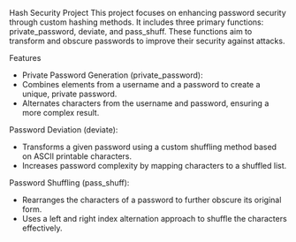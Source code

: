 Hash Security Project
This project focuses on enhancing password security through custom hashing methods. It includes three primary functions: private_password, deviate, and pass_shuff. These functions aim to transform and obscure passwords to improve their security against attacks.

Features
  * Private Password Generation (private_password):
  * Combines elements from a username and a password to create a unique, private password.
  * Alternates characters from the username and password, ensuring a more complex result.

Password Deviation (deviate):
  * Transforms a given password using a custom shuffling method based on ASCII printable characters.
  * Increases password complexity by mapping characters to a shuffled list.

Password Shuffling (pass_shuff):
  * Rearranges the characters of a password to further obscure its original form.
  * Uses a left and right index alternation approach to shuffle the characters effectively.

